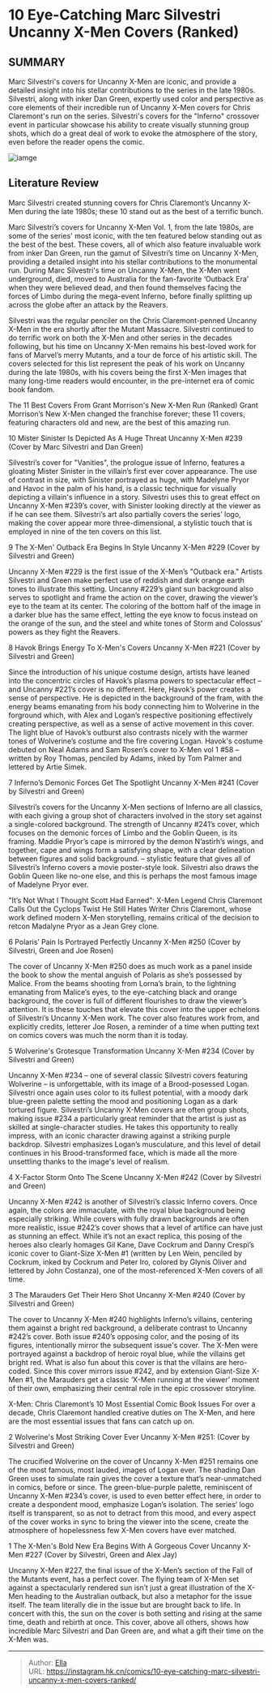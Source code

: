 # 10 Eye-Catching Marc Silvestri Uncanny X-Men Covers (Ranked)


## SUMMARY 


 Marc Silvestri&#39;s covers for 
Uncanny X-Men
 are iconic, and provide a detailed insight into his stellar contributions to the series in the late 1980s. 
 Silvestri, along with inker Dan Green, expertly used color and perspective as core elements of their incredible run of 
Uncanny X-Men 
covers for Chris Claremont&#39;s run on the series. 
 Silvestri&#39;s covers for the &#34;Inferno&#34; crossover event in particular showcase his ability to create visually stunning group shots, which do a great deal of work to evoke the atmosphere of the story, even before the reader opens the comic. 

![iamge](https://static1.srcdn.com/wordpress/wp-content/uploads/2023/12/a-collage-of-marc-silvestri-uncanny-x-men-covers-featuring-251-240-and-221.jpg)

## Literature Review

Marc Silvestri created stunning covers for Chris Claremont’s Uncanny X-Men during the late 1980s; these 10 stand out as the best of a terrific bunch.




Marc Silvestri’s covers for Uncanny X-Men Vol. 1, from the late 1980s, are some of the series&#39; most iconic, with the ten featured below standing out as the best of the best. These covers, all of which also feature invaluable work from inker Dan Green, run the gamut of Silvestri’s time on Uncanny X-Men, providing a detailed insight into his stellar contributions to the monumental run.
During Marc Silvestri&#39;s time on Uncanny X-Men, the X-Men went underground, died, moved to Australia for the fan-favorite ‘Outback Era’ when they were believed dead, and then found themselves facing the forces of Limbo during the mega-event Inferno, before finally splitting up across the globe after an attack by  the Reavers. 

Silvestri was the regular penciler on the Chris Claremont-penned Uncanny X-Men in the era shortly after the Mutant Massacre. Silvestri continued to do terrific work on both the X-Men and other series in the decades following, but his time on Uncanny X-Men remains his best-loved work for fans of Marvel’s merry Mutants, and a tour de force of his artistic skill. The covers selected for this list represent the peak of his work on Uncanny during the late 1980s, with his covers being the first X-Men images that many long-time readers would encounter, in the pre-internet era of comic book fandom.
            
 
 The 11 Best Covers From Grant Morrison&#39;s New X-Men Run (Ranked) 
Grant Morrison’s New X-Men changed the franchise forever; these 11 covers, featuring characters old and new, are the best of this amazing run. 












 








 10  Mister Sinister Is Depicted As A Huge Threat 
Uncanny X-Men #239 (Cover by Marc Silvestri and Dan Green)

        

Silvestri’s cover for &#34;Vanities&#34;, the prologue issue of Inferno, features a gloating Mister Sinister in the villain’s first ever cover appearance. The use of contrast in size, with Sinister portrayed as huge, with Madelyne Pryor and Havoc in the palm of his hand, is a classic technique for visually depicting a villain&#39;s influence in a story. Silvestri uses this to great effect on Uncanny X-Men #239’s cover, with Sinister looking directly at the viewer as if he can see them. Silvestri’s art also partially covers the series’ logo, making the cover appear more three-dimensional, a stylistic touch that is employed in nine of the ten covers on this list.





 9  The X-Men&#39; Outback Era Begins In Style 
Uncanny X-Men #229 (Cover by Silvestri and Green)

        

Uncanny X-Men #229 is the first issue of the X-Men’s &#34;Outback era.&#34; Artists Silvestri and Green make perfect use of reddish and dark orange earth tones to illustrate this setting. Uncanny #229’s giant sun background also serves to spotlight and frame the action on the cover, drawing the viewer’s eye to the team at its center. The coloring of the bottom half of the image in a darker blue has the same effect, letting the eye know to focus instead on the orange of the sun, and the steel and white tones of Storm and Colossus’ powers as they fight the Reavers.





 8  Havok Brings Energy To X-Men&#39;s Covers 
Uncanny X-Men #221 (Cover by Silvestri and Green)

        

Since the introduction of his unique costume design, artists have leaned into the concentric circles of Havok’s plasma powers to spectacular effect – and Uncanny #221’s cover is no different. Here, Havok’s power creates a sense of perspective. He is depicted in the background of the fram, with the energy beams emanating from his body connecting him to Wolverine in the forground which, with Alex and Logan’s respective positioning effectively creating perspective, as well as a sense of active movement in this cover. The light blue of Havok’s outburst also contrasts nicely with the warmer tones of Wolverine’s costume and the fire covering Logan.
Havok&#39;s costume debuted on Neal Adams and Sam Rosen’s cover to X-Men vol 1 #58 – written by Roy Thomas, penciled by Adams, inked by Tom Palmer and lettered by Artie Simek. 






 7  Inferno’s Demonic Forces Get The Spotlight 
Uncanny X-Men #241 (Cover by Silvestri and Green)

        

Silvestri’s covers for the Uncanny X-Men sections of Inferno are all classics, with each giving a group shot of characters involved in the story set against a single-colored background. The strength of Uncanny #241’s cover, which focuses on the demonic forces of Limbo and the Goblin Queen, is its framing. Maddie Pryor’s cape is mirrored by the demon N’astirh’s wings, and together, cape and wings form a satisfying shape, with a clear delineation between figures and solid background. – stylistic feature that gives all of Silvestri’s Inferno covers a movie poster-style look. Silvestri also draws the Goblin Queen like no-one else, and this is perhaps the most famous image of Madelyne Pryor ever.
            
 
 &#34;It’s Not What I Thought Scott Had Earned&#34;: X-Men Legend Chris Claremont Calls Out the Cyclops Twist He Still Hates 
Writer Chris Claremont, whose work defined modern X-Men storytelling, remains critical of the decision to retcon Madalyne Pryor as a Jean Grey clone. 








 6  Polaris’ Pain Is Portrayed Perfectly 
Uncanny X-Men #250 (Cover by Silvestri, Green and Joe Rosen)

        

The cover of Uncanny X-Men #250 does as much work as a panel inside the book to show the mental anguish of Polaris as she’s possessed by Malice. From the beams shooting from Lorna’s brain, to the lightning emanating from Malice’s eyes, to the eye-catching black and orange background, the cover is full of different flourishes to draw the viewer’s attention. It is these touches that elevate this cover into the upper echelons of Silvestri’s Uncanny X-Men work. The cover also features work from, and explicitly credits, letterer Joe Rosen, a reminder of a time when putting text on comics covers was much the norm than it is today.





 5  Wolverine&#39;s Grotesque Transformation 
Uncanny X-Men #234 (Cover by Silvestri and Green)

        

Uncanny X-Men #234 – one of several classic Silvestri covers featuring Wolverine – is unforgettable, with its image of a Brood-posessed Logan. Silvestri once again uses color to its fullest potential, with a moody dark blue-green palette setting the mood and positioning Logan as a dark tortured figure. Silvestri’s Uncanny X-Men covers are often group shots, making issue #234 a particularly great reminder that the artist is just as skilled at single-character studies. He takes this opportunity to really impress, with an iconic character drawing against a striking purple backdrop. Silvestri emphasizes Logan’s musculature, and this level of detail continues in his Brood-transformed face, which is made all the more unsettling thanks to the image&#39;s level of realism.





 4  X-Factor Storm Onto The Scene 
Uncanny X-Men #242 (Cover by Silvestri and Green)

        

Uncanny X-Men #242 is another of Silvestri’s classic Inferno covers. Once again, the colors are immaculate, with the royal blue background being especially striking. While covers with fully drawn backgrounds are often more realistic, issue #242’s cover shows that a level of artifice can have just as stunning an effect. While it’s not an exact replica, this posing of the heroes also clearly homages Gil Kane, Dave Cockrum and Danny Crespi’s iconic cover to Giant-Size X-Men #1 (written by Len Wein, penciled by Cockrum, inked by Cockrum and Peter Iro, colored by Glynis Oliver and lettered by John Costanza), one of the most-referenced X-Men covers of all time.  





 3  The Marauders Get Their Hero Shot 
Uncanny X-Men #240 (Cover by Silvestri and Green)

        

The cover to Uncanny X-Men #240 highlights Inferno’s villains, centering them against a bright red background, a deliberate contrast to Uncanny #242’s cover. Both issue #240’s opposing color, and the posing of its figures, intentionally mirror the subsequent issue&#39;s cover. The X-Men were portrayed against a backdrop of heroic royal blue, while the villains get bright red. What is also fun about this cover is that the villains are hero-coded. Since this cover mirrors issue #242, and by extension Giant-Size X-Men #1, the Marauders get a classic ‘X-Men running at the viewer’ moment of their own, emphasizing their central role in the epic crossover storyline.
            
 
 X-Men: Chris Claremont’s 10 Most Essential Comic Book Issues 
For over a decade, Chris Claremont handled creative duties on The X-Men, and here are the most essential issues that fans can catch up on.








 2  Wolverine&#39;s Most Striking Cover Ever 
Uncanny X-Men #251: (Cover by Silvestri and Green)

        

The crucified Wolverine on the cover of Uncanny X-Men #251 remains one of the most famous, most lauded, images of Logan ever. The shading Dan Green uses to simulate rain gives the cover a texture that’s near-unmatched in comics, before or since. The green-blue-purple palette, reminiscent of Uncanny X-Men #234’s cover, is used to even better effect here, in order to create a despondent mood, emphasize Logan’s isolation. The series’ logo itself is transparent, so as not to detract from this mood, and every aspect of the cover works in sync to bring the viewer into the scene, create the atmosphere of hopelessness few X-Men covers have ever matched.





 1  The X-Men&#39;s Bold New Era Begins With A Gorgeous Cover 
Uncanny X-Men #227 (Cover by Silvestri, Green and Alex Jay)

        

Uncanny X-Men #227, the final issue of the X-Men’s section of the Fall of the Mutants event, has a perfect cover. The flying team of X-Men set against a spectacularly rendered sun isn’t just a great illustration of the X-Men heading to the Australian outback, but also a metaphor for the issue itself. The team literally die in the issue but are brought back to life. In concert with this, the sun on the cover is both setting and rising at the same time, death and rebirth at once. This cover, above all others, shows how incredible Marc Silvestri and Dan Green are, and what a gift their time on the X-Men was. 

---

> Author: [Ella](https://instagram.hk.cn/)  
> URL: https://instagram.hk.cn/comics/10-eye-catching-marc-silvestri-uncanny-x-men-covers-ranked/  

